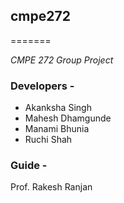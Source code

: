 ## cmpe272
=======

_CMPE 272 Group Project_

### Developers -

- Akanksha Singh
- Mahesh Dhamgunde
- Manami Bhunia
- Ruchi Shah

### Guide -

Prof. Rakesh Ranjan
